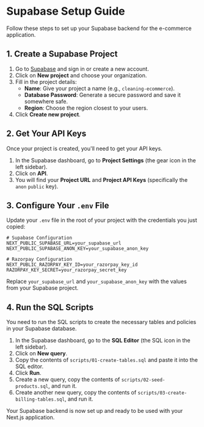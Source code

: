 # Supabase Setup Guide

Follow these steps to set up your Supabase backend for the e-commerce application.

## 1. Create a Supabase Project

1.  Go to [Supabase](https://supabase.com/) and sign in or create a new account.
2.  Click on **New project** and choose your organization.
3.  Fill in the project details:
    *   **Name**: Give your project a name (e.g., `cleaning-ecommerce`).
    *   **Database Password**: Generate a secure password and save it somewhere safe.
    *   **Region**: Choose the region closest to your users.
4.  Click **Create new project**.

## 2. Get Your API Keys

Once your project is created, you'll need to get your API keys.

1.  In the Supabase dashboard, go to **Project Settings** (the gear icon in the left sidebar).
2.  Click on **API**.
3.  You will find your **Project URL** and **Project API Keys** (specifically the `anon` `public` key).

## 3. Configure Your `.env` File

Update your `.env` file in the root of your project with the credentials you just copied:

```
# Supabase Configuration
NEXT_PUBLIC_SUPABASE_URL=your_supabase_url
NEXT_PUBLIC_SUPABASE_ANON_KEY=your_supabase_anon_key

# Razorpay Configuration
NEXT_PUBLIC_RAZORPAY_KEY_ID=your_razorpay_key_id
RAZORPAY_KEY_SECRET=your_razorpay_secret_key
```

Replace `your_supabase_url` and `your_supabase_anon_key` with the values from your Supabase project.

## 4. Run the SQL Scripts

You need to run the SQL scripts to create the necessary tables and policies in your Supabase database.

1.  In the Supabase dashboard, go to the **SQL Editor** (the SQL icon in the left sidebar).
2.  Click on **New query**.
3.  Copy the contents of `scripts/01-create-tables.sql` and paste it into the SQL editor.
4.  Click **Run**.
5.  Create a new query, copy the contents of `scripts/02-seed-products.sql`, and run it.
6.  Create another new query, copy the contents of `scripts/03-create-billing-tables.sql`, and run it.

Your Supabase backend is now set up and ready to be used with your Next.js application.
